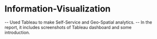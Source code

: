 # Information-Visualization

-- Used Tableau to make Self-Service and Geo-Spatial analytics.
-- In the report, it includes screenshots of Tableau dashboard and some introduction.
